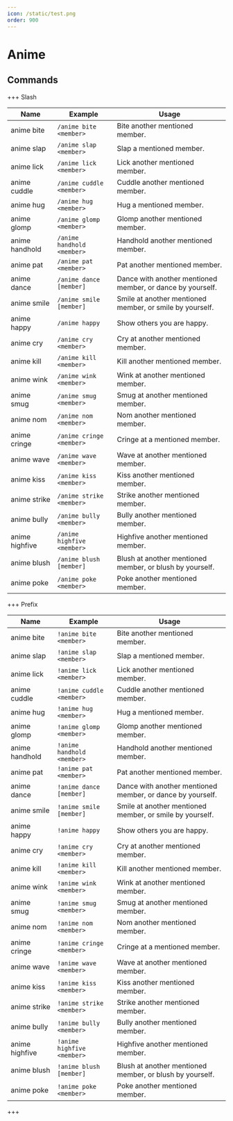 ```yaml
---
icon: /static/test.png
order: 900
---
```

# Anime


## Commands

+++ Slash

| Name           | Example                    | Usage                                                      |
|----------------|----------------------------|------------------------------------------------------------|
| anime bite     | `/anime bite <member>`     | Bite another mentioned member.                             |
| anime slap     | `/anime slap <member>`     | Slap a mentioned member.                                   |
| anime lick     | `/anime lick <member>`     | Lick another mentioned member.                             | 
| anime cuddle   | `/anime cuddle <member>`   | Cuddle another mentioned member.                           |
| anime hug      | `/anime hug <member>`      | Hug a mentioned member.                                    |
| anime glomp    | `/anime glomp <member>`    | Glomp another mentioned member.                            |
| anime handhold | `/anime handhold <member>` | Handhold another mentioned member.                         |
| anime pat      | `/anime pat <member>`      | Pat another mentioned member.                              |
| anime dance    | `/anime dance [member]`    | Dance with another mentioned member, or dance by yourself. |
| anime smile    | `/anime smile [member]`    | Smile at another mentioned member, or smile by yourself.   |
| anime happy    | `/anime happy`             | Show others you are happy.                                 |
| anime cry      | `/anime cry <member>`      | Cry at another mentioned member.                           |
| anime kill     | `/anime kill <member>`     | Kill another mentioned member.                             |
| anime wink     | `/anime wink <member>`     | Wink at another mentioned member.                          |
| anime smug     | `/anime smug <member>`     | Smug at another mentioned member.                          |
| anime nom      | `/anime nom <member>`      | Nom another mentioned member.                              |
| anime cringe   | `/anime cringe <member>`   | Cringe at a mentioned member.                              |
| anime wave     | `/anime wave <member>`     | Wave at another mentioned member.                          |
| anime kiss     | `/anime kiss <member>`     | Kiss another mentioned member.                             |
| anime strike   | `/anime strike <member>`   | Strike another mentioned member.                           |
| anime bully    | `/anime bully <member>`    | Bully another mentioned member.                            |
| anime highfive | `/anime highfive <member>` | Highfive another mentioned member.                         |
| anime blush    | `/anime blush [member]`    | Blush at another mentioned member, or blush by yourself.   |
| anime poke     | `/anime poke <member>`     | Poke another mentioned member.                             |



+++ Prefix

| Name           | Example                    | Usage                                                      |
|----------------|----------------------------|------------------------------------------------------------|
| anime bite     | `!anime bite <member>`     | Bite another mentioned member.                             |
| anime slap     | `!anime slap <member>`     | Slap a mentioned member.                                   |
| anime lick     | `!anime lick <member>`     | Lick another mentioned member.                             | 
| anime cuddle   | `!anime cuddle <member>`   | Cuddle another mentioned member.                           |
| anime hug      | `!anime hug <member>`      | Hug a mentioned member.                                    |
| anime glomp    | `!anime glomp <member>`    | Glomp another mentioned member.                            |
| anime handhold | `!anime handhold <member>` | Handhold another mentioned member.                         |
| anime pat      | `!anime pat <member>`      | Pat another mentioned member.                              |
| anime dance    | `!anime dance [member]`    | Dance with another mentioned member, or dance by yourself. |
| anime smile    | `!anime smile [member]`    | Smile at another mentioned member, or smile by yourself.   |
| anime happy    | `!anime happy`             | Show others you are happy.                                 |
| anime cry      | `!anime cry <member>`      | Cry at another mentioned member.                           |
| anime kill     | `!anime kill <member>`     | Kill another mentioned member.                             |
| anime wink     | `!anime wink <member>`     | Wink at another mentioned member.                          |
| anime smug     | `!anime smug <member>`     | Smug at another mentioned member.                          |
| anime nom      | `!anime nom <member>`      | Nom another mentioned member.                              |
| anime cringe   | `!anime cringe <member>`   | Cringe at a mentioned member.                              |
| anime wave     | `!anime wave <member>`     | Wave at another mentioned member.                          |
| anime kiss     | `!anime kiss <member>`     | Kiss another mentioned member.                             |
| anime strike   | `!anime strike <member>`   | Strike another mentioned member.                           |
| anime bully    | `!anime bully <member>`    | Bully another mentioned member.                            |
| anime highfive | `!anime highfive <member>` | Highfive another mentioned member.                         |
| anime blush    | `!anime blush [member]`    | Blush at another mentioned member, or blush by yourself.   |
| anime poke     | `!anime poke <member>`     | Poke another mentioned member.                             |
+++